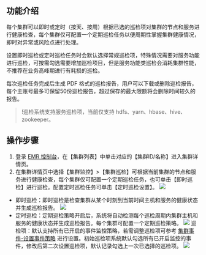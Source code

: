 ## 功能介绍

每个集群可以即时或定时（按天、按周）根据已选的巡检项对集群的节点和服务进行健康检查，每个集群仅可配置一个定期巡检任务以便周期性掌握集群健康情况，即时对异常或风险点进行处理。

设置即时巡检或定时巡检任务时会默认选择常规巡检项，特殊情况需要对服务功能进行巡检，可按需勾选需要增加巡检项目，但是服务功能类巡检会消耗集群性能，不推荐在业务高峰期进行有耗损的巡检。

每次巡检任务完成后生成 PDF 格式的巡检报告，用户可以下载或删除巡检报告，每个主账号最多可保留50份巡检报告，超过保存的最大限额将会删除时间较久的报告。

>!巡检系统支持服务巡检项，当前仅支持 hdfs、yarn、hbase、hive、zookeeper。


## 操作步骤
1. 登录 [EMR 控制台](https://console.cloud.tencent.com/emr)，在【集群列表】中单击对应的【集群ID/名称】进入集群详情页。
2. 在集群详情页中选择【集群监控】>【集群巡检】可根据当前集群的节点和服务进行健康检查，每个集群仅可配置一个定期巡检任务，也可单击【即时巡检】进行巡检。配置定时巡检任务可单击【定时巡检设置】。
![](https://main.qcloudimg.com/raw/3331e79fdd0657e1b0459ad165a4ff93.png)
 - 即时巡检：即时巡检是检查集群从某个时刻到当前时间主机和服务的健康状态并生成巡检报告。
![](https://main.qcloudimg.com/raw/071b4719e1957f91121a9848fecb6d62.png)
 - 定时巡检：定期巡检策略开启后，系统将自动检测每个巡检周期内集群主机和服务的健康状态并生成巡检报告。每个集群可配置一个定期巡检策略。
![](https://main.qcloudimg.com/raw/fd6fee78f0ec54c36c657963256ea561.png)
巡检项：默认支持所有已开启的事件监控策略，若需调整巡检项可参考 [集群事件-设置事件策略](https://cloud.tencent.com/document/product/589/45581) 进行设置。初始巡检项系统默认勾选所有已开启监控的事件，修改后第二次设置巡检项，默认记录勾选上一次已选择的巡检项。
![](https://main.qcloudimg.com/raw/f4718c5e298ea87ecd5b78c26bbf8e3b.png)


